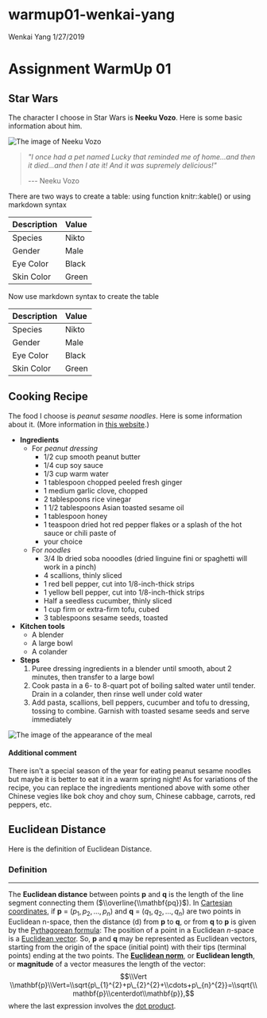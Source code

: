 warmup01-wenkai-yang
================
Wenkai Yang
1/27/2019

Assignment WarmUp 01
====================

Star Wars
---------

The character I choose in Star Wars is **Neeku Vozo**. Here is some basic information about him.

![The image of Neeku Vozo](https://vignette.wikia.nocookie.net/starwars/images/4/47/Neeku_Resistance.png/revision/latest?cb=20190101033901)

> *"I once had a pet named Lucky that reminded me of home…and then it died…and then I ate it! And it was supremely delicious!"*
>
> --- Neeku Vozo

There are two ways to create a table: using function knitr::kable() or using markdown syntax

| Description | Value |
|:------------|:------|
| Species     | Nikto |
| Gender      | Male  |
| Eye Color   | Black |
| Skin Color  | Green |

Now use markdown syntax to create the table

| Description | Value |
|:------------|:------|
| Species     | Nikto |
| Gender      | Male  |
| Eye Color   | Black |
| Skin Color  | Green |

Cooking Recipe
--------------

The food I choose is *peanut sesame noodles*. Here is some information about it. (More information in [this website](https://smittenkitchen.com/2008/04/peanut-sesame-noodles/).)

-   **Ingredients**
    -   For *peanut dressing*
        -   1/2 cup smooth peanut butter
        -   1/4 cup soy sauce
        -   1/3 cup warm water
        -   1 tablespoon chopped peeled fresh ginger
        -   1 medium garlic clove, chopped
        -   2 tablespoons rice vinegar
        -   1 1/2 tablespoons Asian toasted sesame oil
        -   1 tablespoon honey
        -   1 teaspoon dried hot red pepper flakes or a splash of the hot sauce or chili paste of
        -   your choice
    -   For *noodles*
        -   3/4 lb dried soba nooodles (dried linguine fini or spaghetti will work in a pinch)
        -   4 scallions, thinly sliced
        -   1 red bell pepper, cut into 1/8-inch-thick strips
        -   1 yellow bell pepper, cut into 1/8-inch-thick strips
        -   Half a seedless cucumber, thinly sliced
        -   1 cup firm or extra-firm tofu, cubed
        -   3 tablespoons sesame seeds, toasted
-   **Kitchen tools**
    -   A blender
    -   A large bowl
    -   A colander
-   **Steps**
    1.  Puree dressing ingredients in a blender until smooth, about 2 minutes, then transfer to a large bowl
    2.  Cook pasta in a 6- to 8-quart pot of boiling salted water until tender. Drain in a colander, then rinse well under cold water
    3.  Add pasta, scallions, bell peppers, cucumber and tofu to dressing, tossing to combine. Garnish with toasted sesame seeds and serve immediately

![The image of the appearance of the meal](https://smittenkitchendotcom.files.wordpress.com/2015/05/peanut-sesame-noodles11.jpg)

#### Additional comment

There isn't a special season of the year for eating peanut sesame noodles but maybe it is better to eat it in a warm spring night!
As for variations of the recipe, you can replace the ingredients mentioned above with some other Chinese vegies like bok choy and choy sum, Chinese cabbage, carrots, red peppers, etc.

Euclidean Distance
------------------

Here is the definition of Euclidean Distance.

### Definition

------------------------------------------------------------------------

The **Euclidean distance** between points **p** and **q** is the length of the line segment connecting them ($\\overline{\\mathbf{pq}}$).
In [Cartesian coordinates](https://en.wikipedia.org/wiki/Cartesian_coordinate_system), if **p** = (*p*<sub>1</sub>, *p*<sub>2</sub>, …, *p*<sub>*n*</sub>) and **q** = (*q*<sub>1</sub>, *q*<sub>2</sub>, …, *q*<sub>*n*</sub>) are two points in Euclidean n-space, then the distance (d) from **p** to **q**, or from **q** to **p** is given by the [Pythagorean formula](https://en.wikipedia.org/wiki/Pythagorean_theorem):
The position of a point in a Euclidean *n*-space is a [Euclidean vector](https://en.wikipedia.org/wiki/Euclidean_vector). So, **p** and **q** may be represented as Euclidean vectors, starting from the origin of the space (initial point) with their tips (terminal points) ending at the two points. The [**Euclidean norm**](https://en.wikipedia.org/wiki/Norm_(mathematics)#Euclidean_norm), or **Euclidean length**, or **magnitude** of a vector measures the length of the vector:
$$\\Vert \\mathbf{p}\\Vert=\\sqrt{p\_{1}^{2}+p\_{2}^{2}+\\cdots+p\_{n}^{2}}=\\sqrt{\\mathbf{p}\\centerdot\\mathbf{p}},$$
 where the last expression involves the [dot product](https://en.wikipedia.org/wiki/Dot_product).

